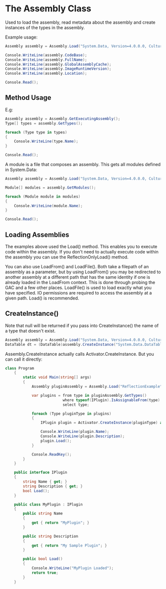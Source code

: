 # The Assembly Class


Used to load the assembly, read metadata about the assembly and create instances of the types in the assembly. 



Example usage:

```csharp
Assembly assembly = Assembly.Load("System.Data, Version=4.0.0.0, Culture=neutral, PublicKeyToken=b77a5c561934e089");

Console.WriteLine(assembly.CodeBase);
Console.WriteLine(assembly.FullName);
Console.WriteLine(assembly.GlobalAssemblyCache);
Console.WriteLine(assembly.ImageRuntimeVersion);
Console.WriteLine(assembly.Location);

Console.Read();
```

## Method Usage


E.g:

```csharp
Assembly assembly = Assembly.GetExecutingAssembly();
Type[] types = assembly.GetTypes();

foreach (Type type in types)
{
    Console.WriteLine(type.Name);
}

Console.Read();
```

A module is a file that composes an assembly. This gets all modules defined in System.Data:

```csharp
Assembly assembly = Assembly.Load("System.Data, Version=4.0.0.0, Culture=neutral, PublicKeyToken=b77a5c561934e089");

Module[] modules = assembly.GetModules();

foreach (Module module in modules)
{
    Console.WriteLine(module.Name);
}

Console.Read();
```

## Loading Assemblies
The examples above used the Load() method. This enables you to execute code within the assembly. If you don't need to actually execute code within the assembly you can use the ReflectionOnlyLoad() method.

You can also use LoadFrom() and LoadFile(). Both take a filepath of an assembly as a parameter, but by using LoadFrom() you may be redirected to another assembly at a different path that has the same identity if one is already loaded in the LoadFrom context. This is done through probing the GAC and a few other places. LoadFile() is used to load exactly what you have specified. IO permissions are required to access the assembly at a given path. Load() is recommended.

## CreateInstance()
Note that null will be returned if you pass into CreateInstance() the name of a type that doesn't exist.

```csharp
Assembly assembly = Assembly.Load("System.Data, Version=4.0.0.0, Culture=neutral, PublicKeyToken=b77a5c561934e089");
DataTable dt = (DataTable)assembly.CreateInstance("System.Data.DataTable");
```

Assembly.CreateInstance actually calls Activator.CreateInstance. But you can call it directly:


```csharp
class Program
    {
        static void Main(string[] args)
        {
            Assembly pluginAssembly = Assembly.Load("ReflectionExample");

            var plugins = from type in pluginAssembly.GetTypes()
                          where typeof(IPlugin).IsAssignableFrom(type) && !type.IsInterface
                          select type;

            foreach (Type pluginType in plugins)
            {
                IPlugin plugin = Activator.CreateInstance(pluginType) as IPlugin;

                Console.WriteLine(plugin.Name);
                Console.WriteLine(plugin.Description);
                plugin.Load();
            }

            Console.ReadKey();
        }
    }

    public interface IPlugin
    {
        string Name { get; }
        string Description { get; }
        bool Load();
    }

    public class MyPlugin : IPlugin
    {
        public string Name
        {
            get { return "MyPlugin"; }
        }

        public string Description
        {
            get { return "My Sample Plugin"; }
        }

        public bool Load()
        {
            Console.WriteLine("MyPlugin Loaded");
            return true;
        }
    }
```
<!--stackedit_data:
eyJoaXN0b3J5IjpbLTQ3NzgyMzc5NywtMTg4ODc3NzMzNl19
-->